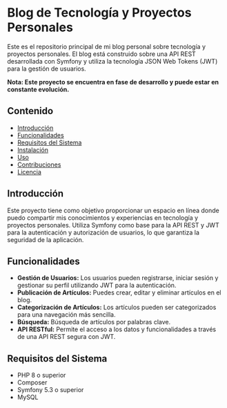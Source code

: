# Blog de Tecnología y Proyectos Personales

Este es el repositorio principal de mi blog personal sobre tecnología y proyectos personales. El blog está construido sobre una API REST desarrollada con Symfony y utiliza la tecnología JSON Web Tokens (JWT) para la gestión de usuarios.

**Nota: Este proyecto se encuentra en fase de desarrollo y puede estar en constante evolución.**

## Contenido

- [Introducción](#introducción)
- [Funcionalidades](#funcionalidades)
- [Requisitos del Sistema](#requisitos-del-sistema)
- [Instalación](#instalación)
- [Uso](#uso)
- [Contribuciones](#contribuciones)
- [Licencia](#licencia)

## Introducción

Este proyecto tiene como objetivo proporcionar un espacio en línea donde puedo compartir mis conocimientos y experiencias en tecnología y proyectos personales. Utiliza Symfony como base para la API REST y JWT para la autenticación y autorización de usuarios, lo que garantiza la seguridad de la aplicación.

## Funcionalidades

- **Gestión de Usuarios:** Los usuarios pueden registrarse, iniciar sesión y gestionar su perfil utilizando JWT para la autenticación.
- **Publicación de Artículos:** Puedes crear, editar y eliminar artículos en el blog.
- **Categorización de Artículos:** Los artículos pueden ser categorizados para una navegación más sencilla.
- **Búsqueda:** Búsqueda de artículos por palabras clave.
- **API RESTful:** Permite el acceso a los datos y funcionalidades a través de una API REST segura con JWT.

## Requisitos del Sistema

- PHP 8 o superior
- Composer
- Symfony 5.3 o superior
- MySQL

